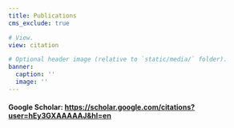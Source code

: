 ```yaml
---
title: Publications
cms_exclude: true

# View.
view: citation

# Optional header image (relative to `static/media/` folder).
banner:
  caption: ''
  image: ''
---
```

#### Google Scholar: https://scholar.google.com/citations?user=hEy3GXAAAAAJ&hl=en